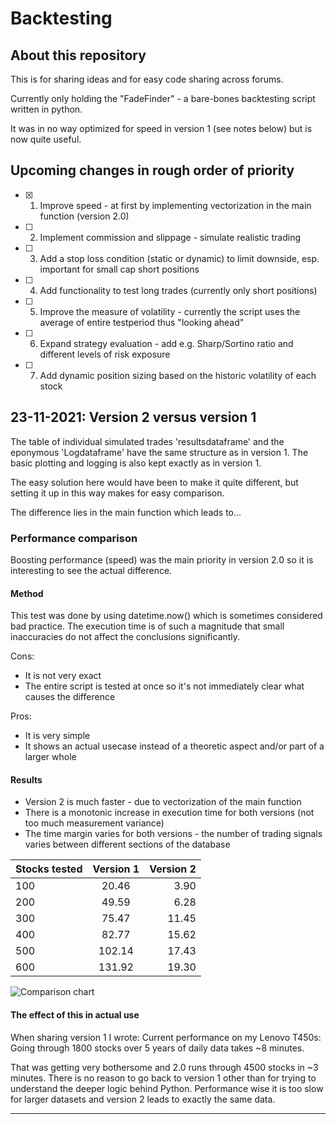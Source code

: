 # Backtesting

## About this repository

This is for sharing ideas and for easy code sharing across forums.

Currently only holding the "FadeFinder" - a bare-bones backtesting script written in python. 

It was in no way optimized for speed in version 1 (see notes below) but is now quite useful.


## Upcoming changes in rough order of priority

- [x] 1) Improve speed - at first by implementing vectorization in the main function (version 2.0)
- [ ] 2) Implement commission and slippage - simulate realistic trading
- [ ] 3) Add a stop loss condition (static or dynamic) to limit downside, esp. important for small cap short positions 
- [ ] 4) Add functionality to test long trades (currently only short positions) 
- [ ] 5) Improve the measure of volatility - currently the script uses the average of entire testperiod thus "looking ahead"
- [ ] 6) Expand strategy evaluation - add e.g. Sharp/Sortino ratio and different levels of risk exposure 
- [ ] 7) Add dynamic position sizing based on the historic volatility of each stock

## 23-11-2021: Version 2 versus version 1

The table of individual simulated trades 'resultsdataframe' and the eponymous 'Logdataframe' have the same structure as in version 1.
The basic plotting and logging is also kept exactly as in version 1.

The easy solution here would have been to make it quite different, but setting it up in this way makes for easy comparison.

The difference lies in the main function which leads to...

### Performance comparison

Boosting performance (speed) was the main priority in version 2.0 so it is interesting to see the actual difference.

#### Method
This test was done by using datetime.now() which is sometimes considered bad practice.
The execution time is of such a magnitude that small inaccuracies do not affect the conclusions significantly.

Cons:
* It is not very exact
* The entire script is tested at once so it's not immediately clear what causes the difference

Pros:
* It is very simple
* It shows an actual usecase instead of a theoretic aspect and/or part of a larger whole


#### Results

* Version 2 is much faster - due to vectorization of the main function
* There is a monotonic increase in execution time for both versions (not too much measurement variance)
* The time margin varies for both versions - the number of trading signals varies between different sections of the database



| Stocks tested | Version 1    | Version 2    |
| :------------ |:------------:| ------------:|
| 100           | 20.46        | 3.90         |
| 200           | 49.59        | 6.28         |
| 300           | 75.47        | 11.45        |
| 400           | 82.77        | 15.62        |
| 500           | 102.14       | 17.43        |
| 600           | 131.92       | 19.30        |


![Comparison chart](https://i.ibb.co/pr4h6xX/SR-Backtesting-speed-comparison.png)


#### The effect of this in actual use

When sharing version 1 I wrote:
Current performance on my Lenovo T450s: Going through 1800 stocks over 5 years of daily data takes ~8 minutes.

That was getting very bothersome and 2.0 runs through 4500 stocks in ~3 minutes.
There is no reason to go back to version 1 other than for trying to understand the deeper logic behind Python.
Performance wise it is too slow for larger datasets and version 2 leads to exactly the same data. 




---

